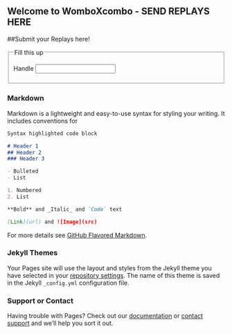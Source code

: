 ## Welcome to WomboXcombo - SEND REPLAYS HERE

##Submit your Replays here!

<html lang="en">
<head>
<body>

<form action="" method="POST">
<fieldset>
<legend>Fill this up</legend>

<label for="Match ID">Handle</label>
<input type="text" name="Match ID" id="Match ID" value="" />
</fieldset>


</form>

</body>
</head>
</html>

### Markdown

Markdown is a lightweight and easy-to-use syntax for styling your writing. It includes conventions for

```markdown
Syntax highlighted code block

# Header 1
## Header 2
### Header 3

- Bulleted
- List

1. Numbered
2. List

**Bold** and _Italic_ and `Code` text

[Link](url) and ![Image](src)
```

For more details see [GitHub Flavored Markdown](https://guides.github.com/features/mastering-markdown/).

### Jekyll Themes

Your Pages site will use the layout and styles from the Jekyll theme you have selected in your [repository settings](https://github.com/Luxferous/luxferous.github.io/settings). The name of this theme is saved in the Jekyll `_config.yml` configuration file.

### Support or Contact

Having trouble with Pages? Check out our [documentation](https://help.github.com/categories/github-pages-basics/) or [contact support](https://github.com/contact) and we’ll help you sort it out.
